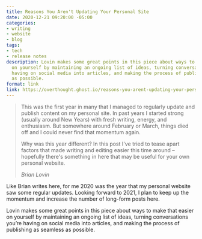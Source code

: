 ```yaml
---
title: Reasons You Aren't Updating Your Personal Site
date: 2020-12-21 09:20:00 -05:00
categories:
- writing
- website
- blog
tags:
- tech
- release notes
description: Lovin makes some great points in this piece about ways to make that easier
  on yourself by maintaining an ongoing list of ideas, turning conversations you’re
  having on social media into articles, and making the process of publishing as seamless
  as possible.
format: link
link: https://overthought.ghost.io/reasons-you-arent-updating-your-personal-site/
---
```


<blockquote>
<p>This was the first year in many that I managed to regularly update and publish content on my personal site. In past years I started strong (usually around New Years) with fresh writing, energy, and enthusiasm. But somewhere around February or March, things died off and I could never find that momentum again.</p>
  
<p>Why was this year different? In this post I've tried to tease apart factors that made writing and editing easier this time around – hopefully there's something in here that may be useful for your own personal website.</p>

<footer><cite>Brian Lovin</cite></footer>
</blockquote>

Like Brian writes here, for me 2020 was the year that my personal website saw some regular updates. Looking forward to 2021, I plan to keep up the momentum and increase the number of long-form posts here. 

Lovin makes some great points in this piece about ways to make that easier on yourself by maintaining an ongoing list of ideas, turning conversations you’re having on social media into articles, and making the process of publishing as seamless as possible.